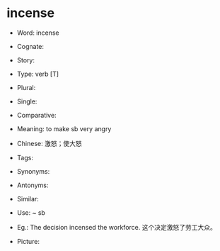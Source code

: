 # incense

- Word: incense
- Cognate: 
- Story: 

- Type: verb [T]
- Plural: 
- Single: 
- Comparative: 
- Meaning: to make sb very angry
- Chinese: 激怒；使大怒
- Tags: 
- Synonyms: 
- Antonyms: 
- Similar: 
- Use: ~ sb
- Eg.: The decision incensed the workforce. 这个决定激怒了劳工大众。
- Picture: 

